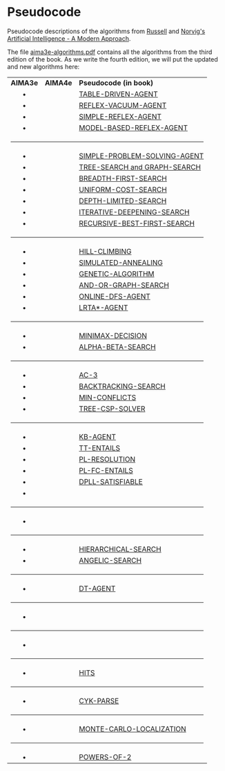 # Pseudocode
Pseudocode descriptions of the algorithms from [Russell](http://www.cs.berkeley.edu/~russell/) and [Norvig's](http://www.norvig.com/) [Artificial Intelligence - A Modern Approach](http://aima.cs.berkeley.edu/).

The file [aima3e-algorithms.pdf](https://github.com/aimacode/pseudocode/blob/master/aima3e-algorithms.pdf) contains all the algorithms from the third edition of the book. As we write the fourth edition, we will put the updated and new algorithms here:

<table style="width:100%">
   <tbody>
   <tr>
       <td align="center"><b>AIMA3e</b></td>
       <td align="center"><b>AIMA4e</b></td>
       <td><b>Pseudocode (in book)</b></td>
   </tr>
   <tr>
       <td align="center">&bull;</td>
       <td align="center"></td>
       <td><a href="md/Table-Driven-Agent.md">TABLE-DRIVEN-AGENT</a></td>
   </tr>
   <tr>
       <td align="center">&bull;</td>
       <td align="center"></td>
       <td><a href="md/Reflex-Vacuum-Agent.md">REFLEX-VACUUM-AGENT</a></td>
   </tr>
   <tr>
       <td align="center">&bull;</td>
       <td align="center"></td>
       <td><a href="md/Simple-Reflex-Agent.md">SIMPLE-REFLEX-AGENT</a></td>
   </tr>
   <tr>
       <td align="center">&bull;</td>
       <td align="center"></td>
       <td><a href="md/Model-Based-Reflex-Agent.md">MODEL-BASED-REFLEX-AGENT</a></td>
   </tr>
   <tr>
        <td colspan="3"><hr/></td>
   </tr>
   <tr>
       <td align="center">&bull;</td>
       <td align="center"></td>
       <td><a href="md/Simple-Problem-Solving-Agent.md">SIMPLE-PROBLEM-SOLVING-AGENT</a></td>
   </tr>
   <tr>
       <td align="center">&bull;</td>
       <td align="center"></td>
       <td><a href="md/Tree-Search-and-Graph-Search.md">TREE-SEARCH and GRAPH-SEARCH</a></td>
   </tr>
   <tr>
       <td align="center">&bull;</td>
       <td align="center"></td>
       <td><a href="md/Breadth-First-Search.md">BREADTH-FIRST-SEARCH</a></td>
   </tr>
   <tr>
       <td align="center">&bull;</td>
       <td align="center"></td>
       <td><a href="md/Uniform-Cost-Search.md">UNIFORM-COST-SEARCH</a></td>
   </tr>
   <tr>
       <td align="center">&bull;</td>
       <td align="center"></td>
       <td><a href="md/Depth-Limited-Search.md">DEPTH-LIMITED-SEARCH</a></td>
   </tr>
   <tr>
       <td align="center">&bull;</td>
       <td align="center"></td>
       <td><a href="md/Iterative-Deepening-Search.md">ITERATIVE-DEEPENING-SEARCH</a></td>
   </tr>
   <tr>
       <td align="center">&bull;</td>
       <td align="center"></td>
       <td><a href="md/Recursive-Best-First-Search.md">RECURSIVE-BEST-FIRST-SEARCH</a></td>
   </tr>
   <tr>
        <td colspan="3"><hr/></td>
   </tr>
   <tr>
       <td align="center">&bull;</td>
       <td align="center"></td>
       <td><a href="md/Hill-Climbing.md">HILL-CLIMBING</a></td>
   </tr>
   <tr>
       <td align="center">&bull;</td>
       <td align="center"></td>
       <td><a href="md/Simulated-Annealing.md">SIMULATED-ANNEALING</a></td>
   </tr>
   <tr>
       <td align="center">&bull;</td>
       <td align="center"></td>
       <td><a href="md/Genetic-Algorithm.md">GENETIC-ALGORITHM</a></td>
   </tr>
   <tr>
       <td align="center">&bull;</td>
       <td align="center"></td>
       <td><a href="md/And-Or-Graph-Search.md">AND-OR-GRAPH-SEARCH</a></td>
   </tr>
   <tr>
       <td align="center">&bull;</td>
       <td align="center"></td>
       <td><a href="md/Online-DFS-Agent.md">ONLINE-DFS-AGENT</a></td>
   </tr>
   <tr>
       <td align="center">&bull;</td>
       <td align="center"></td>
       <td><a href="md/LRTAStar-Agent.md">LRTA*-AGENT</a></td>
   </tr>
   <tr>
        <td colspan="3"><hr/></td>
   </tr>
   <tr>
       <td align="center">&bull;</td>
       <td align="center"></td>
       <td><a href="md/Minimax-Decision.md">MINIMAX-DECISION</a></td>
   </tr>
   <tr>
       <td align="center">&bull;</td>
       <td align="center"></td>
       <td><a href="md/Alpha-Beta-Search.md">ALPHA-BETA-SEARCH</a></td>
   </tr>
   <tr>
        <td colspan="3"><hr/></td>
   </tr>
   <tr>
       <td align="center">&bull;</td>
       <td align="center"></td>
       <td><a href="md/AC-3.md">AC-3</a></td>
   </tr>
   <tr>
       <td align="center">&bull;</td>
       <td align="center"></td>
       <td><a href="md/Backtracking-Search.md">BACKTRACKING-SEARCH</a></td>
   </tr>
   <tr>
       <td align="center">&bull;</td>
       <td align="center"></td>
       <td><a href="md/Min-Conflicts.md">MIN-CONFLICTS</a></td>
   </tr>  
   <tr>
       <td align="center">&bull;</td>
       <td align="center"></td>
       <td><a href="md/Tree-CSP-Solver.md">TREE-CSP-SOLVER</a></td>
   </tr>    
   <tr>
        <td colspan="3"><hr/></td>
   </tr>
   <tr>
       <td align="center">&bull;</td>
       <td align="center"></td>
       <td><a href="md/KB-Agent.md">KB-AGENT</a></td>
   </tr>
   <tr>
       <td align="center">&bull;</td>
       <td align="center"></td>
       <td><a href="md/TT-Entails.md">TT-ENTAILS</a></td>
   </tr>
   <tr>
       <td align="center">&bull;</td>
       <td align="center"></td>
       <td><a href="md/PL-Resolution.md">PL-RESOLUTION</a></td>
   </tr>
   <tr>
       <td align="center">&bull;</td>
       <td align="center"></td>
       <td><a href="md/PL-FC-Entails.md">PL-FC-ENTAILS</a></td>
   </tr>
   <tr>
       <td align="center">&bull;</td>
       <td align="center"></td>
       <td><a href="md/DPLL-Satisfiable.md">DPLL-SATISFIABLE</a></td>
   </tr>
   <tr>
       <td align="center">&bull;</td>
       <td align="center"></td>
       <td><a href=""></a></td>
   </tr>
   <tr>
        <td colspan="3"><hr/></td>
   </tr>
   <tr>
       <td align="center">&bull;</td>
       <td align="center"></td>
       <td><a href=""></a></td>
   </tr>
   <tr>
        <td colspan="3"><hr/></td>
   </tr>
   <tr>
       <td align="center">&bull;</td>
       <td align="center"></td>
       <td><a href="md/Hierarchical-Search.md">HIERARCHICAL-SEARCH</a></td>       
   </tr>   
   <tr>
       <td align="center">&bull;</td>
       <td align="center"></td>
       <td><a href="md/Angelic-Search.md">ANGELIC-SEARCH</a></td>
   </tr>
   <tr>
        <td colspan="3"><hr/></td>
   </tr>
   <tr>
       <td align="center">&bull;</td>
       <td align="center"></td>
       <td><a href="md/DT-Agent.md">DT-AGENT</a></td>
   </tr>      
   <tr>
        <td colspan="3"><hr/></td>
   </tr>
   <tr>
       <td align="center">&bull;</td>
       <td align="center"></td>
       <td><a href=""></a></td>
   </tr>      
   <tr>
        <td colspan="3"><hr/></td>
   </tr>
   <tr>
       <td align="center">&bull;</td>
       <td align="center"></td>
       <td><a href=""></a></td>
   </tr>
   <tr>
        <td colspan="3"><hr/></td>
   </tr>
   <tr>
       <td align="center">&bull;</td>
       <td align="center"></td>
       <td><a href="md/Hits.md">HITS</a></td>
   </tr>
   <tr>
        <td colspan="3"><hr/></td>
   </tr>
   <tr>
       <td align="center">&bull;</td>
       <td align="center"></td>
       <td><a href="md/CYK-Parse.md">CYK-PARSE</a></td>
   </tr>
   <tr>
        <td colspan="3"><hr/></td>
   </tr>
   <tr>
       <td align="center">&bull;</td>
       <td align="center"></td>
       <td><a href="md/Monte-Carlo-Localization.md">MONTE-CARLO-LOCALIZATION</a></td>
   </tr>
   <tr>
        <td colspan="3"><hr/></td>
   </tr>
   <tr>
       <td align="center">&bull;</td>
       <td align="center"></td>
       <td><a href="md/Powers-Of-2.md">POWERS-OF-2</a></td>
   </tr>
   </tbody>
</table>
